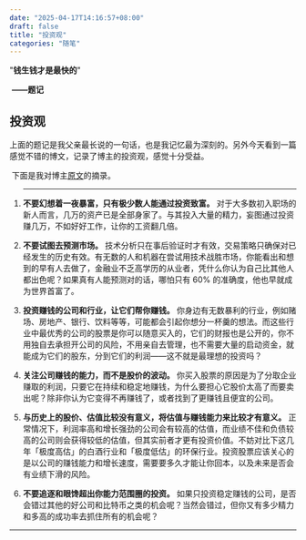 ```yaml
---
date: "2025-04-17T14:16:57+08:00"
draft: false
title: "投资观"
categories: "随笔"
---
```


"**钱生钱才是最快的**"

​ **——题记**

## 投资观

​ 上面的题记是我父亲最长说的一句话，也是我记忆最为深刻的。另外今天看到一篇感觉不错的博文，记录了博主的投资观，感觉十分受益。

​ 下面是我对博主[原文](https://keakon.top/2019/09/23/%E6%88%91%E7%9A%84%E6%8A%95%E8%B5%84%E8%A7%82)的摘录。

1. ***

    **不要幻想着一夜暴富，只有极少数人能通过投资致富。**
    对于大多数初入职场的新人而言，几万的资产已是全部身家了。与其投入大量的精力，妄图通过投资赚几万，不如好好工作，让你的工资翻几倍。

2. **不要试图去预测市场。**
   技术分析只在事后验证时才有效，交易策略只确保对已经发生的历史有效。有无数的人和机器在尝试用技术战胜市场，你能看出和想到的早有人去做了，金融业不乏高学历的从业者，凭什么你认为自己比其他人都出色呢？如果真有人能预测对的话，哪怕只有 60% 的准确度，他也早就成为世界首富了。

3. **投资赚钱的公司和行业，让它们帮你赚钱。**
   你身边有无数暴利的行业，例如赌场、房地产、银行、饮料等等，可能都会引起你想分一杯羹的想法。而这些行业中最优秀的公司的股票是你可以随意买入的，它们的财报也是公开的，你不用独自去承担开公司的风险，不用亲自去管理，也不需要大量的启动资金，就能成为它们的股东，分到它们的利润——这不就是最理想的投资吗？

4. **关注公司赚钱的能力，而不是股价的波动。**
   你买入股票的原因是为了分取企业赚取的利润，只要它在持续和稳定地赚钱，为什么要担心它股价太高了而要卖出呢？除非你认为它变得不再赚钱了，或者找到了更赚钱且便宜的公司。

5. **与历史上的股价、估值比较没有意义，将估值与赚钱能力来比较才有意义。**
   正常情况下，利润率高和增长强劲的公司会有较高的估值，而业绩不佳和负债较高的公司则会获得较低的估值，但其实前者才更有投资价值。不妨对比下这几年「极度高估」的白酒行业和「极度低估」的环保行业。投资股票应该关心的是以公司的赚钱能力和增长速度，需要要多久才能让你回本，以及未来是否会有业绩下滑的风险。

6. **不要追逐和眼馋超出你能力范围圈的投资。**
   如果只投资稳定赚钱的公司，是否会错过其他的好公司和比特币之类的机会呢？当然会错过，但你又有多少精力和多高的成功率去抓住所有的机会呢？

---
